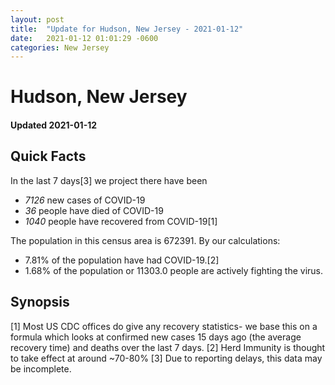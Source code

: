 ```yaml
---
layout: post
title:  "Update for Hudson, New Jersey - 2021-01-12"
date:   2021-01-12 01:01:29 -0600
categories: New Jersey
---
```


# Hudson, New Jersey
#### Updated 2021-01-12

## Quick Facts

In the last 7 days[3] we project there have been
- *7126* new cases of COVID-19
- *36* people have died of COVID-19
- *1040* people have recovered from COVID-19[1]

The population in this census area is 672391. By our calculations:
- 7.81% of the population have had COVID-19.[2]
- 1.68% of the population or 11303.0 people are actively fighting the virus.

## Synopsis




[1] Most US CDC offices do give any recovery statistics- we base this on a formula which looks at confirmed new cases
15 days ago (the average recovery time) and deaths over the last 7 days.
[2] Herd Immunity is thought to take effect at around ~70-80%
[3] Due to reporting delays, this data may be incomplete. 
    